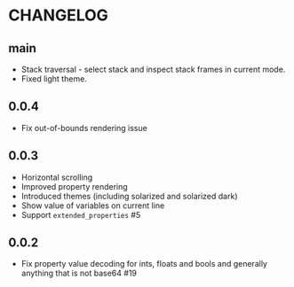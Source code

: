 CHANGELOG
=========

main
----

- Stack traversal - select stack and inspect stack frames in current mode.
- Fixed light theme.

0.0.4
-----

- Fix out-of-bounds rendering issue

0.0.3
-----

- Horizontal scrolling
- Improved property rendering
- Introduced themes (including solarized and solarized dark)
- Show value of variables on current line
- Support `extended_properties` #5


0.0.2
-----

- Fix property value decoding for ints, floats and bools and generally anything that is not base64 #19
